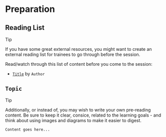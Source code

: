 # Preparation

## Reading List

> [!TIP]
> If you have some great external resources, you might want to create an external reading list for trainees to go through before the session.

Read/watch through this list of content before you come to the session:

- [`Title`]() by `Author`

## `Topic`

> [!TIP]
> Additionally, or instead of, you may wish to write your own pre-reading content. Be sure to keep it clear, consice, related to the learning goals - and think about using images and diagrams to make it easier to digest.

`Content goes here...`